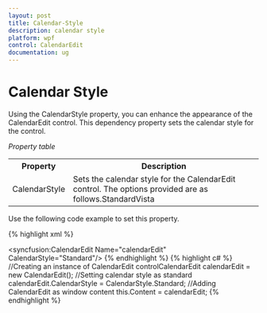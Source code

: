 ```yaml
---
layout: post
title: Calendar-Style
description: calendar style
platform: wpf
control: CalendarEdit
documentation: ug
---
```


# Calendar Style

Using the CalendarStyle property, you can enhance the appearance of the CalendarEdit control. This dependency property 
sets the calendar style for the control. 

_Property table_

<table>
<tr>
<th>
Property</th><th>
Description</th></tr>
<tr>
<td>
CalendarStyle</td><td>
Sets the calendar style for the CalendarEdit control. The options provided are as follows.StandardVista</td></tr>
</table>

Use the following code example to set this property.

{% highlight xml %}
<!-- Adding calendar with calendar style as standard -->
<syncfusion:CalendarEdit Name="calendarEdit" CalendarStyle="Standard"/>
{% endhighlight %}
{% highlight c# %}
//Creating an instance of CalendarEdit 
controlCalendarEdit calendarEdit = new CalendarEdit();
//Setting calendar style as standard
calendarEdit.CalendarStyle = CalendarStyle.Standard;
//Adding CalendarEdit as window content
this.Content = calendarEdit;
{% endhighlight  %}


